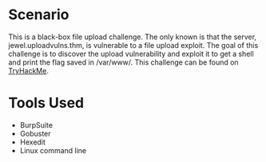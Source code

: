 # Scenario
This is a black-box file upload challenge. The only known is that the server, jewel.uploadvulns.thm, is vulnerable to a file upload exploit. The goal of this challenge is to discover the upload vulnerability and exploit it to get a shell and print the flag saved in /var/www/.
This challenge can be found on [TryHackMe](https://tryhackme.com/r/room/uploadvulns).

# Tools Used
- BurpSuite
- Gobuster
- Hexedit
- Linux command line
